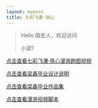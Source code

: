 ```yaml
---
layout: mypost
title: 七彩飞瀑·侠心
---
```


> Hello 陌生人，欢迎访问 
>
> 小梁1
>

[点击查看七彩飞瀑·侠心漫游跑图视频](https://www.bilibili.com/video/BV1RvyZYgEh7/?spm_id_from=333.999.0.0&vd_source=5d9f3b981396e232df75256d1194ecfa)

[点击查看梁鑫毕业设计说明](https://liangx.work/assets/毕业设计说明书-梁鑫.pdf)

[点击查看梁鑫毕业作品集](https://liangx.work/assets/梁鑫作品集.pdf)

[点击查看漫游视频脚本](https://liangx.work/assets/视频脚本.pdf)
